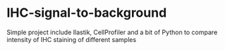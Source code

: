 # IHC-signal-to-background
Simple project include Ilastik, CellProfiler and a bit of Python to compare intensity of IHC staining of different samples
